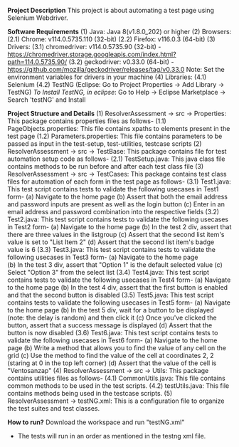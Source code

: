 **Project Description**
This project is about automating a test page using Selenium Webdriver.

**Software Requirements**
(1) Java: Java 8(v1.8.0_202) or higher
(2) Browsers:
    (2.1) Chrome: v114.0.5735.110 (32-bit)
    (2.2) Firefox: v116.0.3 (64-bit)
(3) Drivers:
    (3.1) chromedriver: v114.0.5735.90 (32-bit) - https://chromedriver.storage.googleapis.com/index.html?path=114.0.5735.90/
    (3.2) geckodriver: v0.33.0 (64-bit) - https://github.com/mozilla/geckodriver/releases/tag/v0.33.0
Note: Set the environment variables for drivers in your machine
(4) Libraries:
    (4.1) Selenium
    (4.2) TestNG (Eclipse: Go to Project Properties -> Add Library -> TestNG) 
    _To Install TestNG, in eclipse_: Go to Help -> Eclipse Marketplace -> Search 'testNG' and Install    

**Project Structure and Details**
(1) ResolverAssessment -> src -> Properties: This package contains properties files as follows-
    (1.1) PageObjects.properties: This file contains xpaths to elements present in the test page 
    (1.2) Parameters.properties: This file contains parameters to be passed as input in the test-setup, test-utilities, testcase scripts
(2) ResolverAssessment -> src -> TestBase: This package contains file for test automation setup code as follows-
    (2.1) TestSetup.java: This java class file contains methods to be run before and after each test class file
(3) ResolverAssessment -> src -> TestCases: This package contains test class files for automation of each form in the test page as follows-
    (3.1) Test1.java: This test script contains tests to validate the following usecases in Test1 form-
          (a) Navigate to the home page
          (b) Assert that both the email address and password inputs are present as well as the login button
          (c) Enter in an email address and password combination into the respective fields
    (3.2) Test2.java: This test script contains tests to validate the following usecases in Test2 form-
          (a) Navigate to the home page
          (b) In the test 2 div, assert that there are three values in the listgroup
          (c) Assert that the second list item's value is set to "List Item 2"
          (d) Assert that the second list item's badge value is 6
    (3.3) Test3.java: This test script contains tests to validate the following usecases in Test3 form-
          (a) Navigate to the home page          
          (b) In the test 3 div, assert that "Option 1" is the default selected value
          (c) Select "Option 3" from the select list
    (3.4) Test4.java: This test script contains tests to validate the following usecases in Test4 form-
          (a) Navigate to the home page
          (b) In the test 4 div, assert that the first button is enabled and that the second button is disabled
    (3.5) Test5.java: This test script contains tests to validate the following usecases in Test5 form-
          (a) Navigate to the home page
          (b) In the test 5 div, wait for a button to be displayed (note: the delay is random) and then click it
          (c) Once you've clicked the button, assert that a success message is displayed
          (d) Assert that the button is now disabled
    (3.6) Test6.java: This test script contains tests to validate the following usecases in Test6 form-
          (a) Navigate to the home page
          (b) Write a method that allows you to find the value of any cell on the grid
          (c) Use the method to find the value of the cell at coordinates 2, 2 (staring at 0 in the top left corner)
          (d) Assert that the value of the cell is "Ventosanzap"
(4) ResolverAssessment -> src -> Utils: This package contains utilities files as follows-
    (4.1) CommonUtils.java: This file contains common methods to be used in the test scripts.
    (4.2) testUtils.java: This file contains methods being used in the testcase scripts.
(5) ResolverAssessment -> testNG.xml: This is a configuration file to organize the test suites and test classes.

**How to run?**
Download the workspace and run "testNG.xml"
- The tests will run in an order as mentioned in the testng xml file. 
